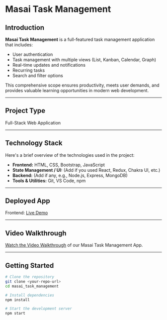 # Masai Task Management

## Introduction
**Masai Task Management** is a full-featured task management application that includes:  
- User authentication  
- Task management with multiple views (List, Kanban, Calendar, Graph)  
- Real-time updates and notifications  
- Recurring tasks  
- Search and filter options  

This comprehensive scope ensures productivity, meets user demands, and provides valuable learning opportunities in modern web development.

---

## Project Type
Full-Stack Web Application 

------

## Technology Stack
Here's a brief overview of the technologies used in the project:

- **Frontend:** HTML, CSS, Bootstrap, JavaScript
- **State Management / UI:** (Add if you used React, Redux, Chakra UI, etc.)
- **Backend:** (Add if any, e.g., Node.js, Express, MongoDB)
- **Tools & Utilities:** Git, VS Code, npm

---

## Deployed App
Frontend: [Live Demo](https://masai-task-management.vercel.app/)

---

## Video Walkthrough
[Watch the Video Walkthrough](https://youtu.be/mYCsadHsdOM) of our Masai Task Management App.

---

## Getting Started

```bash
# Clone the repository
git clone <your-repo-url>
cd masai_task_management

# Install dependencies
npm install

# Start the development server
npm start
